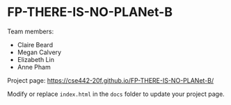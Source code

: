 
# FP-THERE-IS-NO-PLANet-B
Team members:  
* Claire Beard  
* Megan Calvery  
* Elizabeth Lin  
* Anne Pham

Project page: https://cse442-20f.github.io/FP-THERE-IS-NO-PLANet-B/  

Modify or replace `index.html` in the `docs` folder to update your project page.
